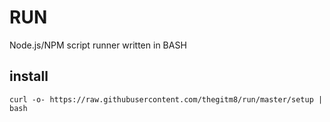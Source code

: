 # RUN
Node.js/NPM script runner written in BASH

## install
```
curl -o- https://raw.githubusercontent.com/thegitm8/run/master/setup | bash
```


